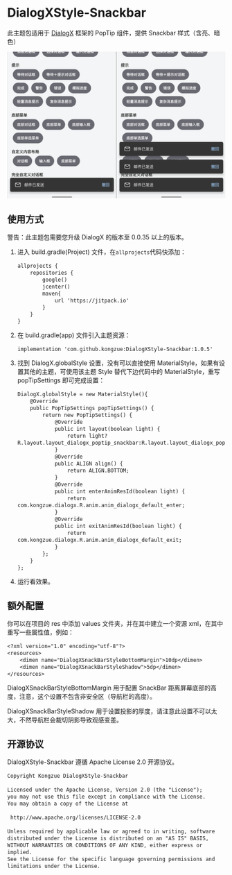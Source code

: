 # DialogXStyle-Snackbar

此主题包适用于 [DialogX](https://github.com/kongzue/DialogX) 框架的 PopTip 组件，提供 Snackbar 样式（含亮、暗色）

![Snackbar](https://raw.githubusercontent.com/kongzue/DialogXStyle-Snackbar/master/readme/SnakebarStyle.png)

## 使用方式

警告：此主题包需要您升级 DialogX 的版本至 0.0.35 以上的版本。

1. 进入 build.gradle(Project) 文件，在`allprojects`代码快添加：

   ```
   allprojects {
       repositories {
           google()
           jcenter()
           maven{
               url 'https://jitpack.io'
           }
       }
   }
   ```

2. 在 build.gradle(app) 文件引入主题资源：

   ```
   implementation 'com.github.kongzue:DialogXStyle-Snackbar:1.0.5'
   ```

3. 找到 DialogX.globalStyle 设置，没有可以直接使用 MaterialStyle，如果有设置其他的主题，可使用该主题 Style 替代下边代码中的 MaterialStyle，重写 popTipSettings 即可完成设置：

   ```
   DialogX.globalStyle = new MaterialStyle(){
       @Override
       public PopTipSettings popTipSettings() {
           return new PopTipSettings() {
               @Override
               public int layout(boolean light) {
                   return light?R.layout.layout_dialogx_poptip_snackbar:R.layout.layout_dialogx_poptip_snackbar_dark;
               }
               @Override
               public ALIGN align() {
                   return ALIGN.BOTTOM;
               }
               @Override
               public int enterAnimResId(boolean light) {
                   return com.kongzue.dialogx.R.anim.anim_dialogx_default_enter;
               }
               @Override
               public int exitAnimResId(boolean light) {
                   return com.kongzue.dialogx.R.anim.anim_dialogx_default_exit;
               }
           };
       }
   };
   ```

4. 运行看效果。

## 额外配置

你可以在项目的 res 中添加 values 文件夹，并在其中建立一个资源 xml，在其中重写一些属性值，例如：

```
<?xml version="1.0" encoding="utf-8"?>
<resources>
    <dimen name="DialogXSnackBarStyleBottomMargin">10dp</dimen>
    <dimen name="DialogXSnackBarStyleShadow">5dp</dimen>
</resources>
```

DialogXSnackBarStyleBottomMargin 用于配置 SnackBar 距离屏幕底部的高度，注意，这个设置不包含非安全区（导航栏的高度）。

DialogXSnackBarStyleShadow 用于设置投影的厚度，请注意此设置不可以太大，不然导航栏会裁切阴影导致观感变差。

## 开源协议

DialogXStyle-Snackbar 遵循 Apache License 2.0 开源协议。

```
Copyright Kongzue DialogXStyle-Snackbar

Licensed under the Apache License, Version 2.0 (the "License");
you may not use this file except in compliance with the License.
You may obtain a copy of the License at

 http://www.apache.org/licenses/LICENSE-2.0

Unless required by applicable law or agreed to in writing, software
distributed under the License is distributed on an "AS IS" BASIS,
WITHOUT WARRANTIES OR CONDITIONS OF ANY KIND, either express or implied.
See the License for the specific language governing permissions and
limitations under the License.
```
